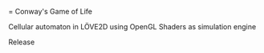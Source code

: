 = Conway's Game of Life

Cellular automaton in LÖVE2D using OpenGL Shaders as simulation engine

Release